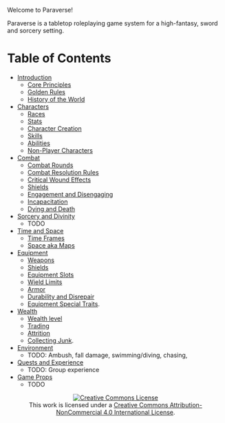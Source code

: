 Welcome to Paraverse!

Paraverse is a tabletop roleplaying game system for a high-fantasy, sword and sorcery setting.

# Table of Contents

- [Introduction](pages/introduction)
    - [Core Principles](pages/introduction#core-principles)
    - [Golden Rules](pages/introduction#golden-rules)
    - [History of the World](pages/introduction#history-of-the-world)
- [Characters](pages/characters)
    - [Races](pages/characters#races)
    - [Stats](pages/characters#stats)
    - [Character Creation](pages/characters#character-creation)
    - [Skills](pages/characters#skills)
    - [Abilities](pages/characters#abilities)
    - [Non-Player Characters](pages/characters#non-player-characters)
- [Combat](pages/combat)
    - [Combat Rounds](pages/combat#combat-rounds)
    - [Combat Resolution Rules](pages/combat#combat-resolution-rules)
    - [Critical Wound Effects](pages/combat#critical-wound-effects)
    - [Shields](pages/combat#shields)
    - [Engagement and Disengaging](pages/combat#engagement-and-disengaging)
    - [Incapacitation](pages/combat#incapacitation)
    - [Dying and Death](pages/combat#dying-and-death)
- [Sorcery and Divinity](#)
    - TODO
- [Time and Space](pages/time-and-space)
    - [Time Frames](pages/time-and-space#time-frames)
    - [Space aka Maps](pages/time-and-space#space-aka-maps)
- [Equipment](pages/equipment)
    - [Weapons](pages/equipment#weapons)
    - [Shields](pages/equipment#shields)
	- [Equipment Slots](pages/equipment#equipment-slots)
	- [Wield Limits](pages/equipment#wield-limits)
	- [Armor](pages/equipment#armor)
	- [Durability and Disrepair](pages/equipment#durability-and-disrepair)
	- [Equipment Special Traits](pages/equipment#equipment-special-traits).
- [Wealth](pages/wealth)
    - [Wealth level](pages/wealth#wealth-level)
	- [Trading](pages/wealth#trading)
	- [Attrition](pages/wealth#attrition)
	- [Collecting Junk](pages/wealth#collecting-junk).
- [Environment](#)
    - TODO: Ambush, fall damage, swimming/diving, chasing,
- [Quests and Experience](#)
    - TODO: Group experience
- [Game Props](#)
    - TODO

 <div style="text-align:center;"><a rel="license" href="http://creativecommons.org/licenses/by-nc/4.0/"><img alt="Creative Commons License" style="border-width:0" src="https://i.creativecommons.org/l/by-nc/4.0/88x31.png" /></a><br />This work is licensed under a <a rel="license" href="http://creativecommons.org/licenses/by-nc/4.0/">Creative Commons Attribution-NonCommercial 4.0 International License</a>.</div>
